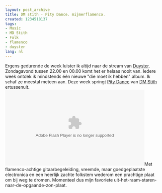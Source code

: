 ```yaml
---
layout: post_archive
title: DM stith - Pity Dance. mijmerflamenco.
created: 1234518137
tags:
- Music
- MD Stith
- Folk
- flamenco
- duyster
lang: nl
---
```

Ergens gedurende de week luister ik altijd naar de stream van [Duyster](http://internetradio.vrt.be/popups/stubru/radioplayer.html?qsbrand=41&qsODfile=/internetradio_master/productiesysteem2/programma_od/41_41duys.xml). Zondagavond tussen 22.00 en 00.00 komt het er helaas nooit van. Iedere week ontdek ik mindstends één nieuwe "die moet ik hebben" album. Ik schaf ze meestal meteen aan. Deze week springt [Pity Dance](http://www.asthmatickitty.com/music.php?releaseID=124) van [DM Stith](http://www.myspace.com/dmstith) ertussenuit. <object width="448" height="244"><param name="movie" value="http://stereogum.com/v/cLVb6LHen0gGd" /><param name="wmode" value="opaque" /><param name="allowFullScreen" value="true" /><embed src="http://stereogum.com/v/cLVb6LHen0gGd" type="application/x-shockwave-flash" allowfullscreen="true" width="448" height="244"></embed></object>Met flamenco-achtige gitaarbegeleiding, vreemde, maar goedgeplaatste electronica en een heerlijk zachte folkstem wederom een prachtige plaat om bij weg te dromen. Momenteel dus mijn favoriete uit-het-raam-staren-naar-de-opgaande-zon-plaat. 
